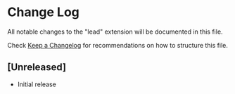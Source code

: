 # Change Log

All notable changes to the "lead" extension will be documented in this file.

Check [Keep a Changelog](http://keepachangelog.com/) for recommendations on how to structure this file.

## [Unreleased]

- Initial release